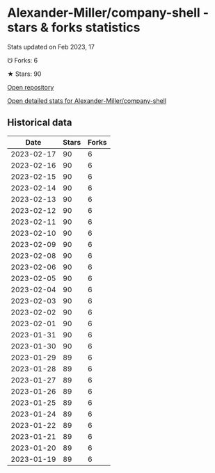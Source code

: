 # Alexander-Miller/company-shell - stars & forks statistics

Stats updated on Feb 2023, 17

☋ Forks: 6

★ Stars: 90

[Open repository](https://github.com/Alexander-Miller/company-shell)

[Open detailed stats for Alexander-Miller/company-shell](https://reviewgithub.com/rep/Alexander-Miller/company-shell)

## Historical data
| Date | Stars | Forks |
|------|-------|-------|
| 2023-02-17 | 90 | 6 | 
| 2023-02-16 | 90 | 6 | 
| 2023-02-15 | 90 | 6 | 
| 2023-02-14 | 90 | 6 | 
| 2023-02-13 | 90 | 6 | 
| 2023-02-12 | 90 | 6 | 
| 2023-02-11 | 90 | 6 | 
| 2023-02-10 | 90 | 6 | 
| 2023-02-09 | 90 | 6 | 
| 2023-02-08 | 90 | 6 | 
| 2023-02-06 | 90 | 6 | 
| 2023-02-05 | 90 | 6 | 
| 2023-02-04 | 90 | 6 | 
| 2023-02-03 | 90 | 6 | 
| 2023-02-02 | 90 | 6 | 
| 2023-02-01 | 90 | 6 | 
| 2023-01-31 | 90 | 6 | 
| 2023-01-30 | 90 | 6 | 
| 2023-01-29 | 89 | 6 | 
| 2023-01-28 | 89 | 6 | 
| 2023-01-27 | 89 | 6 | 
| 2023-01-26 | 89 | 6 | 
| 2023-01-25 | 89 | 6 | 
| 2023-01-24 | 89 | 6 | 
| 2023-01-22 | 89 | 6 | 
| 2023-01-21 | 89 | 6 | 
| 2023-01-20 | 89 | 6 | 
| 2023-01-19 | 89 | 6 | 

